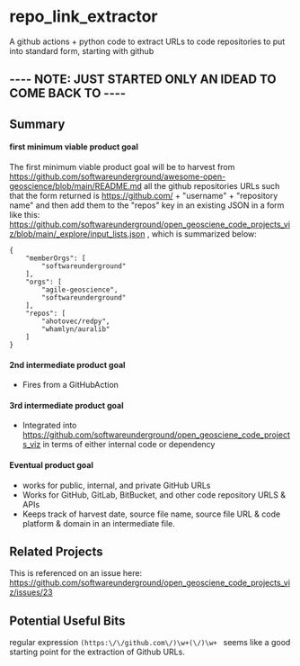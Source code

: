 # repo_link_extractor
A github actions + python code to extract URLs to code repositories to put into standard form, starting with github

## ---- NOTE: JUST STARTED ONLY AN IDEAD TO COME BACK TO ----

## Summary

#### first minimum viable product goal
The first minimum viable product goal will be to harvest from https://github.com/softwareunderground/awesome-open-geoscience/blob/main/README.md all the github repositories URLs such that the form returned is https://github.com/ + "username" + "repository name" and then add them to the "repos" key in an existing JSON in a form like this: https://github.com/softwareunderground/open_geosciene_code_projects_viz/blob/main/_explore/input_lists.json , which is summarized below:
```
{
    "memberOrgs": [
        "softwareunderground"
    ],
    "orgs": [
        "agile-geoscience",
        "softwareunderground"
    ],
    "repos": [
        "ahotovec/redpy",
        "whamlyn/auralib"
    ]
}
```

#### 2nd intermediate product goal
- Fires from a GitHubAction


#### 3rd intermediate product goal
- Integrated into https://github.com/softwareunderground/open_geosciene_code_projects_viz in terms of either internal code or dependency


#### Eventual product goal
- works for public, internal, and private GitHub URLs
- Works for GitHub, GitLab, BitBucket, and other code repository URLS & APIs
- Keeps track of harvest date, source file name, source file URL & code platform & domain in an intermediate file.

## Related Projects
This is referenced on an issue here: https://github.com/softwareunderground/open_geosciene_code_projects_viz/issues/23

## Potential Useful Bits
regular expression `(https:\/\/github.com\/)\w+(\/)\w+ ` seems like a good starting point for the extraction of Github URLs.

